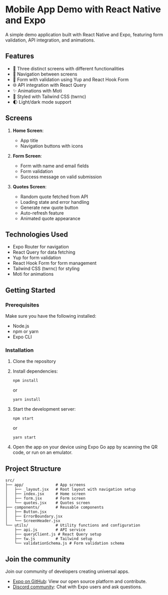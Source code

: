 # Mobile App Demo with React Native and Expo

A simple demo application built with React Native and Expo, featuring form validation, API integration, and animations.

## Features

- 📱 Three distinct screens with different functionalities
- 🔄 Navigation between screens
- 📝 Form with validation using Yup and React Hook Form
- 🌐 API integration with React Query
- ✨ Animations with Moti
- 🎨 Styled with Tailwind CSS (twrnc)
- 🌓 Light/dark mode support

## Screens

1. **Home Screen**:

   - App title
   - Navigation buttons with icons

2. **Form Screen**:

   - Form with name and email fields
   - Form validation
   - Success message on valid submission

3. **Quotes Screen**:
   - Random quote fetched from API
   - Loading state and error handling
   - Generate new quote button
   - Auto-refresh feature
   - Animated quote appearance

## Technologies Used

- Expo Router for navigation
- React Query for data fetching
- Yup for form validation
- React Hook Form for form management
- Tailwind CSS (twrnc) for styling
- Moti for animations

## Getting Started

### Prerequisites

Make sure you have the following installed:

- Node.js
- npm or yarn
- Expo CLI

### Installation

1. Clone the repository
2. Install dependencies:

   ```
   npm install
   ```

   or

   ```
   yarn install
   ```

3. Start the development server:

   ```
   npm start
   ```

   or

   ```
   yarn start
   ```

4. Open the app on your device using Expo Go app by scanning the QR code, or run on an emulator.

## Project Structure

```
src/
├── app/              # App screens
│   ├── _layout.jsx   # Root layout with navigation setup
│   ├── index.jsx     # Home screen
│   ├── form.jsx      # Form screen
│   └── quotes.jsx    # Quotes screen
├── components/       # Reusable components
│   ├── Button.jsx
│   ├── ErrorBoundary.jsx
│   └── ScreenHeader.jsx
└── utils/            # Utility functions and configuration
    ├── api.js        # API service
    ├── queryClient.js # React Query setup
    ├── tw.js         # Tailwind setup
    └── validationSchema.js # Form validation schema
```

## Join the community

Join our community of developers creating universal apps.

- [Expo on GitHub](https://github.com/expo/expo): View our open source platform and contribute.
- [Discord community](https://chat.expo.dev): Chat with Expo users and ask questions.
